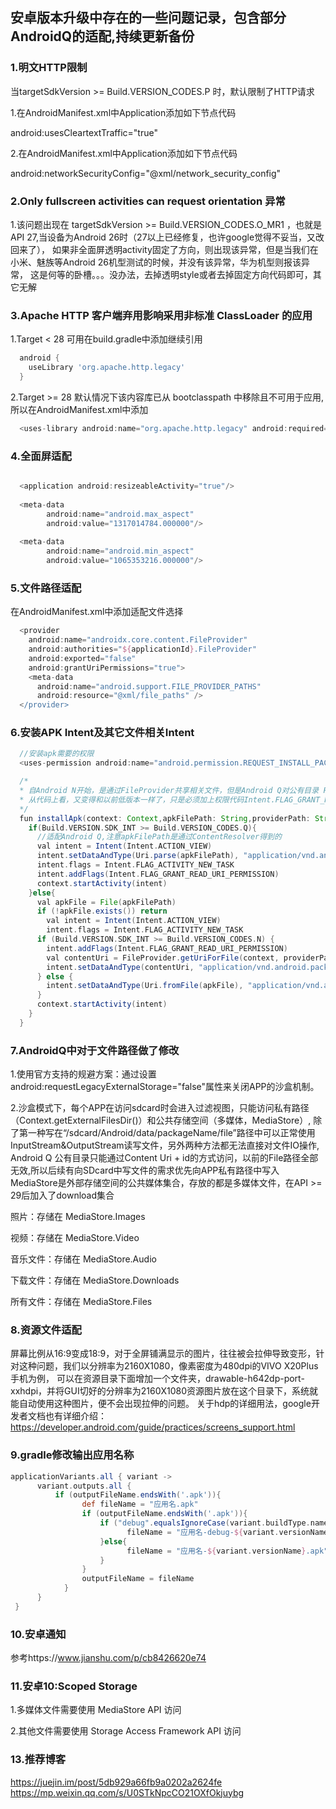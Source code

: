 ## 安卓版本升级中存在的一些问题记录，包含部分AndroidQ的适配,持续更新备份

### 1.明文HTTP限制
当targetSdkVersion >= Build.VERSION_CODES.P 时，默认限制了HTTP请求

1.在AndroidManifest.xml中Application添加如下节点代码

android:usesCleartextTraffic="true"

2.在AndroidManifest.xml中Application添加如下节点代码

android:networkSecurityConfig="@xml/network_security_config"

### 2.Only fullscreen activities can request orientation 异常
1.该问题出现在 targetSdkVersion >= Build.VERSION_CODES.O_MR1 ，也就是 API 27,当设备为Android 26时（27以上已经修复，也许google觉得不妥当，又改回来了），
如果非全面屏透明activity固定了方向，则出现该异常，但是当我们在小米、魅族等Android 26机型测试的时候，并没有该异常，华为机型则报该异常，
这是何等的卧槽。。。没办法，去掉透明style或者去掉固定方向代码即可，其它无解

### 3.Apache HTTP 客户端弃用影响采用非标准 ClassLoader 的应用

1.Target < 28 可用在build.gradle中添加继续引用

```groovy
  android {
    useLibrary 'org.apache.http.legacy'
  }
```	

2.Target >= 28 默认情况下该内容库已从 bootclasspath 中移除且不可用于应用,所以在AndroidManifest.xml中添加

```groovy
  <uses-library android:name="org.apache.http.legacy" android:required="false"/>
```	

### 4.全面屏适配

```groovy

  <application android:resizeableActivity="true"/>
  
  <meta-data
        android:name="android.max_aspect"
        android:value="1317014784.000000"/>
        
  <meta-data
        android:name="android.min_aspect"
        android:value="1065353216.000000"/>

```	

### 5.文件路径适配
在AndroidManifest.xml中添加适配文件选择

```groovy
  <provider
    android:name="androidx.core.content.FileProvider"
    android:authorities="${applicationId}.FileProvider"
    android:exported="false"
    android:grantUriPermissions="true">
    <meta-data
      android:name="android.support.FILE_PROVIDER_PATHS"
      android:resource="@xml/file_paths" />
  </provider>          

```	

        

### 6.安装APK Intent及其它文件相关Intent

```groovy
  //安装apk需要的权限
  <uses-permission android:name="android.permission.REQUEST_INSTALL_PACKAGES"/>
```	

```groovy
  /*
  * 自Android N开始，是通过FileProvider共享相关文件，但是Android Q对公有目录 File API进行了限制
  * 从代码上看，又变得和以前低版本一样了，只是必须加上权限代码Intent.FLAG_GRANT_READ_URI_PERMISSION
  */ 
  fun installApk(context: Context,apkFilePath: String,providerPath: String ="${context.packageName}.FileProvider"){
    if(Build.VERSION.SDK_INT >= Build.VERSION_CODES.Q){
      //适配Android Q,注意apkFilePath是通过ContentResolver得到的
      val intent = Intent(Intent.ACTION_VIEW)
      intent.setDataAndType(Uri.parse(apkFilePath), "application/vnd.android.package-archive")
      intent.flags = Intent.FLAG_ACTIVITY_NEW_TASK
      intent.addFlags(Intent.FLAG_GRANT_READ_URI_PERMISSION)
      context.startActivity(intent)
    }else{
      val apkFile = File(apkFilePath)
      if (!apkFile.exists()) return
        val intent = Intent(Intent.ACTION_VIEW)
        intent.flags = Intent.FLAG_ACTIVITY_NEW_TASK
      if (Build.VERSION.SDK_INT >= Build.VERSION_CODES.N) {
        intent.addFlags(Intent.FLAG_GRANT_READ_URI_PERMISSION)
        val contentUri = FileProvider.getUriForFile(context, providerPath, apkFile)
        intent.setDataAndType(contentUri, "application/vnd.android.package-archive")
      } else {
        intent.setDataAndType(Uri.fromFile(apkFile), "application/vnd.android.package-archive")
      }
      context.startActivity(intent)
    }
  }
```	

### 7.AndroidQ中对于文件路径做了修改

1.使用官方支持的规避方案：通过设置android:requestLegacyExternalStorage="false"属性来关闭APP的沙盒机制。

2.沙盒模式下，每个APP在访问sdcard时会进入过滤视图，只能访问私有路径（Context.getExternalFilesDir()）和公共存储空间（多媒体，MediaStore）,
除了第一种写在“/sdcard/Android/data/packageName/file”路径中可以正常使用InputStream&OutputStream读写文件，另外两种方法都无法直接对文件IO操作,
Android Q 公有目录只能通过Content Uri + id的方式访问，以前的File路径全部无效,所以后续有向SDcard中写文件的需求优先向APP私有路径中写入
MediaStore是外部存储空间的公共媒体集合，存放的都是多媒体文件，在API >= 29后加入了download集合

照片：存储在 MediaStore.Images 

视频：存储在 MediaStore.Video 

音乐文件：存储在 MediaStore.Audio 

下载文件：存储在 MediaStore.Downloads 

所有文件：存储在 MediaStore.Files 

### 8.资源文件适配
屏幕比例从16:9变成18:9，对于全屏铺满显示的图片，往往被会拉伸导致变形，针对这种问题，我们以分辨率为2160X1080，像素密度为480dpi的VIVO X20Plus手机为例，
可以在资源目录下面增加一个文件夹，drawable-h642dp-port-xxhdpi，并将GUI切好的分辨率为2160X1080资源图片放在这个目录下，系统就能自动使用这种图片，便不会出现拉伸的问题。
关于h<N>dp的详细用法，google开发者文档也有详细介绍：https://developer.android.com/guide/practices/screens_support.html

### 9.gradle修改输出应用名称
```groovy
applicationVariants.all { variant ->    
      variant.outputs.all {         
          if (outputFileName.endsWith('.apk')){
                def fileName = "应用名.apk"
                if (outputFileName.endsWith('.apk')){
                    if ("debug".equalsIgnoreCase(variant.buildType.name)){
                          fileName = "应用名-debug-${variant.versionName}.apk"
                    }else{
                          fileName = "应用名-${variant.versionName}.apk"
                    }
                }
                outputFileName = fileName
            }
      }
 }
```	
### 10.安卓通知
参考https://www.jianshu.com/p/cb8426620e74

### 11.安卓10:Scoped Storage 
1.多媒体文件需要使用 MediaStore API 访问

2.其他文件需要使用 Storage Access Framework API 访问

### 13.推荐博客
https://juejin.im/post/5db929a66fb9a0202a2624fe
https://mp.weixin.qq.com/s/U0STkNpcCO21OXfOkjuybg


















